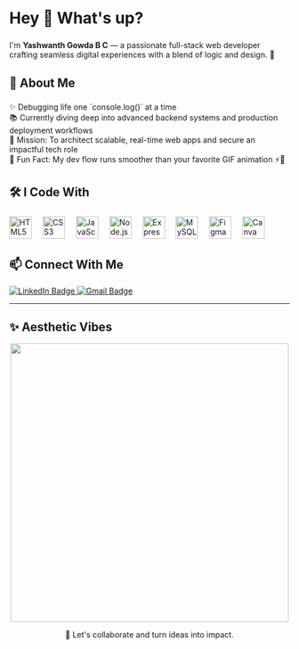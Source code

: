 <h1 align="left">Hey 👋 What's up?</h1>

###

<p align="left">
I'm <b>Yashwanth Gowda B C</b> — a passionate full-stack web developer crafting seamless digital experiences with a blend of logic and design. 🚀
</p>

###

<h2 align="left">🧠 About Me</h2>

###

<p align="left">
✨ Debugging life one `console.log()` at a time<br>
📚 Currently diving deep into advanced backend systems and production deployment workflows<br>
🎯 Mission: To architect scalable, real-time web apps and secure an impactful tech role<br>
🎲 Fun Fact: My dev flow runs smoother than your favorite GIF animation ⚡🎥
</p>

###

<h2 align="left">🛠️ I Code With</h2>

###

<div align="left">
  <img src="https://cdn.jsdelivr.net/gh/devicons/devicon/icons/html5/html5-original.svg" height="40" alt="HTML5 logo" />
  <img width="12" />
  <img src="https://cdn.jsdelivr.net/gh/devicons/devicon/icons/css3/css3-original.svg" height="40" alt="CSS3 logo" />
  <img width="12" />
  <img src="https://cdn.jsdelivr.net/gh/devicons/devicon/icons/javascript/javascript-original.svg" height="40" alt="JavaScript logo" />
  <img width="12" />
  <img src="https://cdn.jsdelivr.net/gh/devicons/devicon/icons/nodejs/nodejs-original.svg" height="40" alt="Node.js logo" />
  <img width="12" />
  <img src="https://cdn.jsdelivr.net/gh/devicons/devicon/icons/express/express-original.svg" height="40" alt="Express logo" />
  <img width="12" />
  <img src="https://cdn.jsdelivr.net/gh/devicons/devicon/icons/mysql/mysql-original.svg" height="40" alt="MySQL logo" />
  <img width="12" />
  <img src="https://cdn.jsdelivr.net/gh/devicons/devicon/icons/figma/figma-original.svg" height="40" alt="Figma logo" />
  <img width="12" />
  <img src="https://img.icons8.com/color/48/canva.png" height="40" alt="Canva logo" />
</div>

###

<h2 align="left">📫 Connect With Me</h2>

<p align="left">
  <a href="https://www.linkedin.com/in/your-profile/" target="_blank">
    <img src="https://img.shields.io/badge/LinkedIn-0A66C2?style=for-the-badge&logo=linkedin&logoColor=white" alt="LinkedIn Badge"/>
  </a>
  <a href="mailto:yashwanthgowdabc83@gmail.com">
    <img src="https://img.shields.io/badge/Gmail-EA4335?style=for-the-badge&logo=gmail&logoColor=white" alt="Gmail Badge"/>
  </a>
</p>

---

<h2 align="left">✨ Aesthetic Vibes</h2>

<p align="center">
  <img src="https://media.giphy.com/media/qgQUggAC3Pfv687qPC/giphy.gif" width="500" />
</p>

<p align="center">
  🤝 Let's collaborate and turn ideas into impact.
</p>

